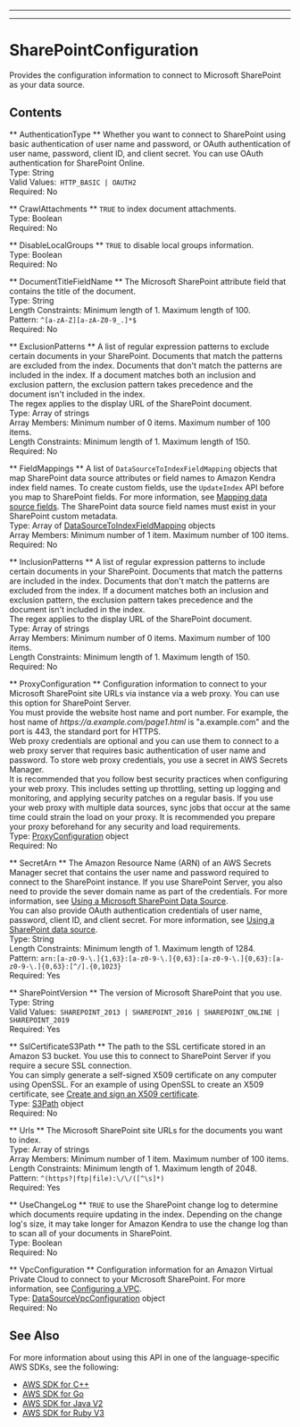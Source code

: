 --------

--------

# SharePointConfiguration<a name="API_SharePointConfiguration"></a>

Provides the configuration information to connect to Microsoft SharePoint as your data source\.

## Contents<a name="API_SharePointConfiguration_Contents"></a>

 ** AuthenticationType **   <a name="Kendra-Type-SharePointConfiguration-AuthenticationType"></a>
Whether you want to connect to SharePoint using basic authentication of user name and password, or OAuth authentication of user name, password, client ID, and client secret\. You can use OAuth authentication for SharePoint Online\.  
Type: String  
Valid Values:` HTTP_BASIC | OAUTH2`   
Required: No

 ** CrawlAttachments **   <a name="Kendra-Type-SharePointConfiguration-CrawlAttachments"></a>
 `TRUE` to index document attachments\.  
Type: Boolean  
Required: No

 ** DisableLocalGroups **   <a name="Kendra-Type-SharePointConfiguration-DisableLocalGroups"></a>
 `TRUE` to disable local groups information\.  
Type: Boolean  
Required: No

 ** DocumentTitleFieldName **   <a name="Kendra-Type-SharePointConfiguration-DocumentTitleFieldName"></a>
The Microsoft SharePoint attribute field that contains the title of the document\.  
Type: String  
Length Constraints: Minimum length of 1\. Maximum length of 100\.  
Pattern: `^[a-zA-Z][a-zA-Z0-9_.]*$`   
Required: No

 ** ExclusionPatterns **   <a name="Kendra-Type-SharePointConfiguration-ExclusionPatterns"></a>
A list of regular expression patterns to exclude certain documents in your SharePoint\. Documents that match the patterns are excluded from the index\. Documents that don't match the patterns are included in the index\. If a document matches both an inclusion and exclusion pattern, the exclusion pattern takes precedence and the document isn't included in the index\.  
The regex applies to the display URL of the SharePoint document\.  
Type: Array of strings  
Array Members: Minimum number of 0 items\. Maximum number of 100 items\.  
Length Constraints: Minimum length of 1\. Maximum length of 150\.  
Required: No

 ** FieldMappings **   <a name="Kendra-Type-SharePointConfiguration-FieldMappings"></a>
A list of `DataSourceToIndexFieldMapping` objects that map SharePoint data source attributes or field names to Amazon Kendra index field names\. To create custom fields, use the `UpdateIndex` API before you map to SharePoint fields\. For more information, see [Mapping data source fields](https://docs.aws.amazon.com/kendra/latest/dg/field-mapping.html)\. The SharePoint data source field names must exist in your SharePoint custom metadata\.  
Type: Array of [DataSourceToIndexFieldMapping](API_DataSourceToIndexFieldMapping.md) objects  
Array Members: Minimum number of 1 item\. Maximum number of 100 items\.  
Required: No

 ** InclusionPatterns **   <a name="Kendra-Type-SharePointConfiguration-InclusionPatterns"></a>
A list of regular expression patterns to include certain documents in your SharePoint\. Documents that match the patterns are included in the index\. Documents that don't match the patterns are excluded from the index\. If a document matches both an inclusion and exclusion pattern, the exclusion pattern takes precedence and the document isn't included in the index\.  
The regex applies to the display URL of the SharePoint document\.  
Type: Array of strings  
Array Members: Minimum number of 0 items\. Maximum number of 100 items\.  
Length Constraints: Minimum length of 1\. Maximum length of 150\.  
Required: No

 ** ProxyConfiguration **   <a name="Kendra-Type-SharePointConfiguration-ProxyConfiguration"></a>
Configuration information to connect to your Microsoft SharePoint site URLs via instance via a web proxy\. You can use this option for SharePoint Server\.  
You must provide the website host name and port number\. For example, the host name of *https://a\.example\.com/page1\.html* is "a\.example\.com" and the port is 443, the standard port for HTTPS\.  
Web proxy credentials are optional and you can use them to connect to a web proxy server that requires basic authentication of user name and password\. To store web proxy credentials, you use a secret in AWS Secrets Manager\.  
It is recommended that you follow best security practices when configuring your web proxy\. This includes setting up throttling, setting up logging and monitoring, and applying security patches on a regular basis\. If you use your web proxy with multiple data sources, sync jobs that occur at the same time could strain the load on your proxy\. It is recommended you prepare your proxy beforehand for any security and load requirements\.  
Type: [ProxyConfiguration](API_ProxyConfiguration.md) object  
Required: No

 ** SecretArn **   <a name="Kendra-Type-SharePointConfiguration-SecretArn"></a>
The Amazon Resource Name \(ARN\) of an AWS Secrets Manager secret that contains the user name and password required to connect to the SharePoint instance\. If you use SharePoint Server, you also need to provide the sever domain name as part of the credentials\. For more information, see [Using a Microsoft SharePoint Data Source](https://docs.aws.amazon.com/kendra/latest/dg/data-source-sharepoint.html)\.  
You can also provide OAuth authentication credentials of user name, password, client ID, and client secret\. For more information, see [Using a SharePoint data source](https://docs.aws.amazon.com/kendra/latest/dg/data-source-sharepoint.html)\.  
Type: String  
Length Constraints: Minimum length of 1\. Maximum length of 1284\.  
Pattern: `arn:[a-z0-9-\.]{1,63}:[a-z0-9-\.]{0,63}:[a-z0-9-\.]{0,63}:[a-z0-9-\.]{0,63}:[^/].{0,1023}`   
Required: Yes

 ** SharePointVersion **   <a name="Kendra-Type-SharePointConfiguration-SharePointVersion"></a>
The version of Microsoft SharePoint that you use\.  
Type: String  
Valid Values:` SHAREPOINT_2013 | SHAREPOINT_2016 | SHAREPOINT_ONLINE | SHAREPOINT_2019`   
Required: Yes

 ** SslCertificateS3Path **   <a name="Kendra-Type-SharePointConfiguration-SslCertificateS3Path"></a>
The path to the SSL certificate stored in an Amazon S3 bucket\. You use this to connect to SharePoint Server if you require a secure SSL connection\.  
You can simply generate a self\-signed X509 certificate on any computer using OpenSSL\. For an example of using OpenSSL to create an X509 certificate, see [Create and sign an X509 certificate](https://docs.aws.amazon.com/elasticbeanstalk/latest/dg/configuring-https-ssl.html)\.  
Type: [S3Path](API_S3Path.md) object  
Required: No

 ** Urls **   <a name="Kendra-Type-SharePointConfiguration-Urls"></a>
The Microsoft SharePoint site URLs for the documents you want to index\.  
Type: Array of strings  
Array Members: Minimum number of 1 item\. Maximum number of 100 items\.  
Length Constraints: Minimum length of 1\. Maximum length of 2048\.  
Pattern: `^(https?|ftp|file):\/\/([^\s]*)`   
Required: Yes

 ** UseChangeLog **   <a name="Kendra-Type-SharePointConfiguration-UseChangeLog"></a>
 `TRUE` to use the SharePoint change log to determine which documents require updating in the index\. Depending on the change log's size, it may take longer for Amazon Kendra to use the change log than to scan all of your documents in SharePoint\.  
Type: Boolean  
Required: No

 ** VpcConfiguration **   <a name="Kendra-Type-SharePointConfiguration-VpcConfiguration"></a>
Configuration information for an Amazon Virtual Private Cloud to connect to your Microsoft SharePoint\. For more information, see [Configuring a VPC](https://docs.aws.amazon.com/kendra/latest/dg/vpc-configuration.html)\.  
Type: [DataSourceVpcConfiguration](API_DataSourceVpcConfiguration.md) object  
Required: No

## See Also<a name="API_SharePointConfiguration_SeeAlso"></a>

For more information about using this API in one of the language\-specific AWS SDKs, see the following:
+  [AWS SDK for C\+\+](https://docs.aws.amazon.com/goto/SdkForCpp/kendra-2019-02-03/SharePointConfiguration) 
+  [AWS SDK for Go](https://docs.aws.amazon.com/goto/SdkForGoV1/kendra-2019-02-03/SharePointConfiguration) 
+  [AWS SDK for Java V2](https://docs.aws.amazon.com/goto/SdkForJavaV2/kendra-2019-02-03/SharePointConfiguration) 
+  [AWS SDK for Ruby V3](https://docs.aws.amazon.com/goto/SdkForRubyV3/kendra-2019-02-03/SharePointConfiguration) 